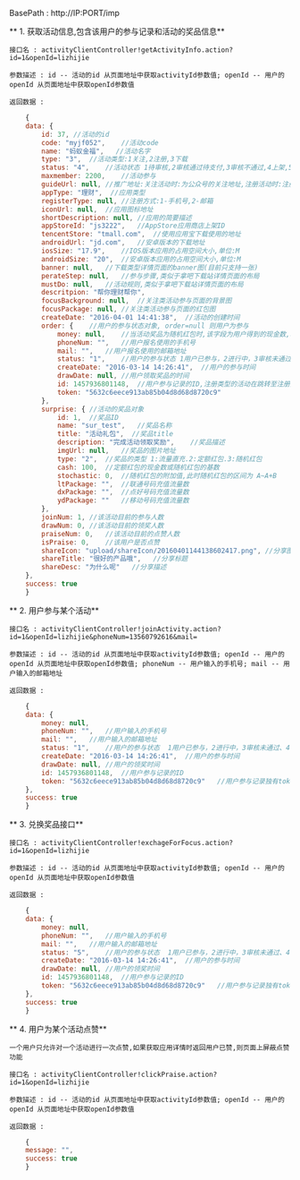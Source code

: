 
BasePath : http://IP:PORT/imp

** 1. 获取活动信息,包含该用户的参与记录和活动的奖品信息**

`接口名 : activityClientController!getActivityInfo.action?id=1&openId=lizhijie`

`参数描述 : id -- 活动的id 从页面地址中获取activityId参数值; openId -- 用户的openId 从页面地址中获取openId参数值`

`返回数据 :`
```javascript
	{
	data: {
		id: 37,	//活动的id
		code: "myjf052",	//活动code
		name: "蚂蚁金福",	//活动名字
		type: "3",	//活动类型:1关注,2注册,3下载
		status: "4",	//活动状态 1待审核,2审核通过待支付,3审核不通过,4上架,5下架
		maxmember: 2200,	//活动参与
		guideUrl: null,	//推广地址:关注活动时:为公众号的关注地址,注册活动时:注册页面地址
		appType: "理财",	//应用类型
		registerType: null,	//注册方式:1-手机号,2-邮箱
		iconUrl: null,	//应用图标地址
		shortDescription: null,	//应用的简要描述
		appStoreId: "js3222",	//AppStore应用商店上架ID
		tencentStore: "tmall.com",	//使用应用宝下载使用的地址
		androidUrl: "jd.com",	//安卓版本的下载地址
		iosSize: "17.9",	//IOS版本应用的占用空间大小,单位:M
		androidSize: "20",	//安卓版本应用的占用空间大小,单位:M
		banner: null,	//下载类型详情页面的banner图(目前只支持一张)
		perateStep: null,	//参与步骤,类似于拿吧下载站详情页面的布局
		mustDo: null,	//活动规则,类似于拿吧下载站详情页面的布局
		descritpion: "帮你理财帮你",
		focusBackground: null,	//关注类活动参与页面的背景图
		focusPackage: null,	//关注类活动参与页面的红包图
		createDate: "2016-04-01 14:41:38",	//活动的创建时间
		order: {	//用户的参与状态对象, order=null 则用户为参与
			money: null,	//当活动奖品为随机红包时,该字段为用户得到的现金数,单位:分
			phoneNum: "",	//用户报名使用的手机号
			mail: "",	//用户报名使用的邮箱地址
			status: "1",	//用户的参与状态 1用户已参与，2进行中，3审核未通过、4审核通过待发奖、5已领取
			createDate: "2016-03-14 14:26:41",	//用户的参与时间
			drawDate: null,	//用户领取奖品的时间
			id: 1457936801148,	//用户参与记录的ID,注册类型的活动在跳转至注册页时需传递
			token: "5632c6eece913ab85b04d8d68d8720c9"	
		},
		surprise: {	//活动的奖品对象
			id: 1,	//奖品ID
			name: "sur_test",	//奖品名称
			title: "活动礼包",	//奖品title
			description: "完成活动领取奖励",	//奖品描述
			imgUrl: null,	//奖品的图片地址
			type: "2",	//奖品的类型 1:流量直充.2:定额红包.3:随机红包
			cash: 100,	//定额红包的现金数或随机红包的基数
			stochastic: 0,	//随机红包的附加值,此时随机红包的区间为 A~A+B
			ltPackage: "",	//联通号码充值流量数
			dxPackage: "",	//点好号码充值流量数
			ydPackage: ""	//移动号码充值流量数
		},
		joinNum: 1,	//该活动目前的参与人数
		drawNum: 0,	//该活动目前的领奖人数
		praiseNum: 0,	//该活动目前的点赞人数
		isPraise: 0,	//该用户是否点赞
		shareIcon: "upload/shareIcon/20160401144138602417.png",	//分享图标
		shareTitle: "很好的产品哦",	//分享标题
		shareDesc: "为什么呢"	//分享描述
	},
	success: true
	}
```

** 2. 用户参与某个活动**

`接口名 : activityClientController!joinActivity.action?id=1&openId=lizhijie&phoneNum=13560792616&mail=`

`参数描述 : id -- 活动的id 从页面地址中获取activityId参数值; openId -- 用户的openId 从页面地址中获取openId参数值; phoneNum -- 用户输入的手机号; mail -- 用户输入的邮箱地址`


`返回数据 :`
```javascript
	{
	data: {
		money: null,	
		phoneNum: "",	//用户输入的手机号
		mail: "",	//用户输入的邮箱地址
		status: "1",	//用户的参与状态  1用户已参与，2进行中，3审核未通过、4审核通过待发奖、5已领取
		createDate: "2016-03-14 14:26:41",	//用户的参与时间
		drawDate: null,	//用户的领奖时间
		id: 1457936801148,	//用户参与记录的ID
		token: "5632c6eece913ab85b04d8d68d8720c9"	//用户参与记录独有token
	},
	success: true
	}
```

** 3. 兑换奖品接口**

`接口名 : activityClientController!exchageForFocus.action?id=1&openId=lizhijie`

`参数描述 : id -- 活动的id 从页面地址中获取activityId参数值; openId -- 用户的openId 从页面地址中获取openId参数值`

`返回数据 :`
```javascript
	{
	data: {
		money: null,	
		phoneNum: "",	//用户输入的手机号
		mail: "",	//用户输入的邮箱地址
		status: "5",	//用户的参与状态  1用户已参与，2进行中，3审核未通过、4审核通过待发奖、5已领取
		createDate: "2016-03-14 14:26:41",	//用户的参与时间
		drawDate: null,	//用户的领奖时间
		id: 1457936801148,	//用户参与记录的ID
		token: "5632c6eece913ab85b04d8d68d8720c9"	//用户参与记录独有token
	},
	success: true
	}
```

** 4. 用户为某个活动点赞**

`一个用户只允许对一个活动进行一次点赞,如果获取应用详情时返回用户已赞,则页面上屏蔽点赞功能`

`接口名 : activityClientController!clickPraise.action?id=1&openId=lizhijie`

`参数描述 : id -- 活动的id 从页面地址中获取activityId参数值; openId -- 用户的openId 从页面地址中获取openId参数值`

`返回数据 :`
```javascript
	{
	message: "",
	success: true
	}
```

